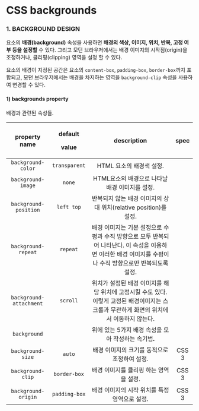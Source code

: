 # CSS backgrounds

### 1. BACKGROUND DESIGN

요소의 **배경\(background\)** 속성을 사용하면 **배경의 색상, 이미지, 위치, 반복, 고정 여부 등을 설정할** 수 있다. 그리고 모던 브라우저에서는 배경 이미지의 시작점\(origin\)을 조정하거나, 클리핑\(clipping\) 영역을 설정 할 수 있다.

요소의 배경이 지정된 공간은 요소의 `content-box`, `padding-box`, `border-box`까지 포함되고, 모던 브라우저에서는 배경을 차지하는 영역을 `background-clip` 속성을 사용하여 변경할 수 있다.

#### 1\) backgrounds property

배경과 관련된 속성들.

<table>
  <thead>
    <tr>
      <th style="text-align:center">property name</th>
      <th style="text-align:center">
        <p>default</p>
        <p>value</p>
      </th>
      <th style="text-align:center">description</th>
      <th style="text-align:center">spec</th>
    </tr>
  </thead>
  <tbody>
    <tr>
      <td style="text-align:center"> <code>background-color</code>
      </td>
      <td style="text-align:center"><code>transparent</code>
      </td>
      <td style="text-align:center">HTML &#xC694;&#xC18C;&#xC758; &#xBC30;&#xACBD;&#xC0C9; &#xC124;&#xC815;.</td>
      <td
      style="text-align:center"></td>
    </tr>
    <tr>
      <td style="text-align:center"><code>background-image</code>
      </td>
      <td style="text-align:center"><code>none</code>
      </td>
      <td style="text-align:center">HTML&#xC694;&#xC18C;&#xC758; &#xBC30;&#xACBD;&#xC73C;&#xB85C; &#xB098;&#xD0C0;&#xB0A0;
        &#xBC30;&#xACBD; &#xC774;&#xBBF8;&#xC9C0;&#xB97C; &#xC124;&#xC815;.</td>
      <td
      style="text-align:center"></td>
    </tr>
    <tr>
      <td style="text-align:center"><code>background-position</code>
      </td>
      <td style="text-align:center"><code>left top</code>
      </td>
      <td style="text-align:center">&#xBC18;&#xBCF5;&#xB418;&#xC9C0; &#xC54A;&#xB294; &#xBC30;&#xACBD; &#xC774;&#xBBF8;&#xC9C0;&#xC758;
        &#xC0C1;&#xB300; &#xC704;&#xCE58;(relative position)&#xB97C; &#xC124;&#xC815;.</td>
      <td
      style="text-align:center"></td>
    </tr>
    <tr>
      <td style="text-align:center"><code>background-repeat</code>
      </td>
      <td style="text-align:center"><code>repeat</code>
      </td>
      <td style="text-align:center">&#xBC30;&#xACBD; &#xC774;&#xBBF8;&#xC9C0;&#xB294; &#xAE30;&#xBCF8; &#xC124;&#xC815;&#xC73C;&#xB85C;
        &#xC218;&#xD3C9;&#xACFC; &#xC218;&#xC9C1; &#xBC29;&#xD5A5;&#xC73C;&#xB85C;
        &#xBAA8;&#xB450; &#xBC18;&#xBCF5;&#xB418;&#xC5B4; &#xB098;&#xD0C0;&#xB09C;&#xB2E4;.
        &#xC774; &#xC18D;&#xC131;&#xC744; &#xC774;&#xC6A9;&#xD558;&#xBA74; &#xC774;&#xB7EC;&#xD55C;
        &#xBC30;&#xACBD; &#xC774;&#xBBF8;&#xC9C0;&#xB97C; &#xC218;&#xD3C9;&#xC774;&#xB098;
        &#xC218;&#xC9C1; &#xBC29;&#xD5A5;&#xC73C;&#xB85C;&#xB9CC; &#xBC18;&#xBCF5;&#xB418;&#xB3C4;&#xB85D;
        &#xC124;&#xC815;.</td>
      <td style="text-align:center"></td>
    </tr>
    <tr>
      <td style="text-align:center"><code>background-attachment</code>
      </td>
      <td style="text-align:center"><code>scroll</code>
      </td>
      <td style="text-align:center">&#xC704;&#xCE58;&#xAC00; &#xC124;&#xC815;&#xB41C; &#xBC30;&#xACBD; &#xC774;&#xBBF8;&#xC9C0;&#xB97C;
        &#xD574;&#xB2F9; &#xC704;&#xCE58;&#xC5D0; &#xACE0;&#xC815;&#xC2DC;&#xD0AC;
        &#xC218;&#xB3C4; &#xC788;&#xB2E4;. &#xC774;&#xB807;&#xAC8C; &#xACE0;&#xC815;&#xB41C;
        &#xBC30;&#xACBD;&#xC774;&#xBBF8;&#xC9C0;&#xB294; &#xC2A4;&#xD06C;&#xB864;&#xACFC;
        &#xBB34;&#xAD00;&#xD558;&#xAC8C; &#xD654;&#xBA74;&#xC758; &#xC704;&#xCE58;&#xC5D0;&#xC11C;
        &#xC774;&#xB3D9;&#xD558;&#xC9C0; &#xC54A;&#xB294;&#xB2E4;.</td>
      <td style="text-align:center"></td>
    </tr>
    <tr>
      <td style="text-align:center"><code>background</code>
      </td>
      <td style="text-align:center"></td>
      <td style="text-align:center">&#xC704;&#xC5D0; &#xC788;&#xB294; 5&#xAC00;&#xC9C0; &#xBC30;&#xACBD; &#xC18D;&#xC131;&#xC744;
        &#xBAA8;&#xC544; &#xC791;&#xC131;&#xD558;&#xB294; &#xC18D;&#xAE30;&#xBC95;<b>.</b>
      </td>
      <td style="text-align:center"></td>
    </tr>
    <tr>
      <td style="text-align:center"><code>background-size</code>
      </td>
      <td style="text-align:center"><code>auto</code>
      </td>
      <td style="text-align:center">&#xBC30;&#xACBD; &#xC774;&#xBBF8;&#xC9C0;&#xC758; &#xD06C;&#xAE30;&#xB97C;
        &#xB3D9;&#xC801;&#xC73C;&#xB85C; &#xC870;&#xC815;&#xD558;&#xC5EC; &#xC124;&#xC815;.</td>
      <td
      style="text-align:center">CSS 3</td>
    </tr>
    <tr>
      <td style="text-align:center"><code>background-clip</code>
      </td>
      <td style="text-align:center"><code>border-box</code>
      </td>
      <td style="text-align:center">&#xBC30;&#xACBD; &#xC774;&#xBBF8;&#xC9C0;&#xB97C; &#xD074;&#xB9AC;&#xD551;
        &#xD558;&#xB294; &#xC601;&#xC5ED;&#xC744; &#xC124;&#xC815;.</td>
      <td style="text-align:center">CSS 3</td>
    </tr>
    <tr>
      <td style="text-align:center"><code>background-origin</code>
      </td>
      <td style="text-align:center"><code>padding-box</code>
      </td>
      <td style="text-align:center">&#xBC30;&#xACBD; &#xC774;&#xBBF8;&#xC9C0;&#xC758; &#xC2DC;&#xC791; &#xC704;&#xCE58;&#xB97C;
        &#xD2B9;&#xC815; &#xC601;&#xC5ED;&#xC73C;&#xB85C; &#xC124;&#xC815;.</td>
      <td
      style="text-align:center">CSS 3</td>
    </tr>
  </tbody>
</table>









